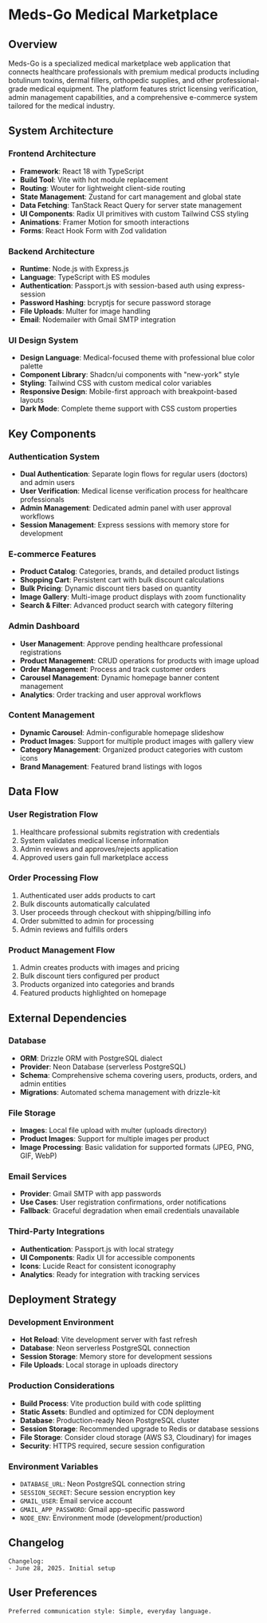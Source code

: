 # Meds-Go Medical Marketplace

## Overview

Meds-Go is a specialized medical marketplace web application that connects healthcare professionals with premium medical products including botulinum toxins, dermal fillers, orthopedic supplies, and other professional-grade medical equipment. The platform features strict licensing verification, admin management capabilities, and a comprehensive e-commerce system tailored for the medical industry.

## System Architecture

### Frontend Architecture
- **Framework**: React 18 with TypeScript
- **Build Tool**: Vite with hot module replacement
- **Routing**: Wouter for lightweight client-side routing
- **State Management**: Zustand for cart management and global state
- **Data Fetching**: TanStack React Query for server state management
- **UI Components**: Radix UI primitives with custom Tailwind CSS styling
- **Animations**: Framer Motion for smooth interactions
- **Forms**: React Hook Form with Zod validation

### Backend Architecture
- **Runtime**: Node.js with Express.js
- **Language**: TypeScript with ES modules
- **Authentication**: Passport.js with session-based auth using express-session
- **Password Hashing**: bcryptjs for secure password storage
- **File Uploads**: Multer for image handling
- **Email**: Nodemailer with Gmail SMTP integration

### UI Design System
- **Design Language**: Medical-focused theme with professional blue color palette
- **Component Library**: Shadcn/ui components with "new-york" style
- **Styling**: Tailwind CSS with custom medical color variables
- **Responsive Design**: Mobile-first approach with breakpoint-based layouts
- **Dark Mode**: Complete theme support with CSS custom properties

## Key Components

### Authentication System
- **Dual Authentication**: Separate login flows for regular users (doctors) and admin users
- **User Verification**: Medical license verification process for healthcare professionals
- **Admin Management**: Dedicated admin panel with user approval workflows
- **Session Management**: Express sessions with memory store for development

### E-commerce Features
- **Product Catalog**: Categories, brands, and detailed product listings
- **Shopping Cart**: Persistent cart with bulk discount calculations
- **Bulk Pricing**: Dynamic discount tiers based on quantity
- **Image Gallery**: Multi-image product displays with zoom functionality
- **Search & Filter**: Advanced product search with category filtering

### Admin Dashboard
- **User Management**: Approve pending healthcare professional registrations
- **Product Management**: CRUD operations for products with image upload
- **Order Management**: Process and track customer orders
- **Carousel Management**: Dynamic homepage banner content management
- **Analytics**: Order tracking and user approval workflows

### Content Management
- **Dynamic Carousel**: Admin-configurable homepage slideshow
- **Product Images**: Support for multiple product images with gallery view
- **Category Management**: Organized product categories with custom icons
- **Brand Management**: Featured brand listings with logos

## Data Flow

### User Registration Flow
1. Healthcare professional submits registration with credentials
2. System validates medical license information
3. Admin reviews and approves/rejects application
4. Approved users gain full marketplace access

### Order Processing Flow
1. Authenticated user adds products to cart
2. Bulk discounts automatically calculated
3. User proceeds through checkout with shipping/billing info
4. Order submitted to admin for processing
5. Admin reviews and fulfills orders

### Product Management Flow
1. Admin creates products with images and pricing
2. Bulk discount tiers configured per product
3. Products organized into categories and brands
4. Featured products highlighted on homepage

## External Dependencies

### Database
- **ORM**: Drizzle ORM with PostgreSQL dialect
- **Provider**: Neon Database (serverless PostgreSQL)
- **Schema**: Comprehensive schema covering users, products, orders, and admin entities
- **Migrations**: Automated schema management with drizzle-kit

### File Storage
- **Images**: Local file upload with multer (uploads directory)
- **Product Images**: Support for multiple images per product
- **Image Processing**: Basic validation for supported formats (JPEG, PNG, GIF, WebP)

### Email Services
- **Provider**: Gmail SMTP with app passwords
- **Use Cases**: User registration confirmations, order notifications
- **Fallback**: Graceful degradation when email credentials unavailable

### Third-Party Integrations
- **Authentication**: Passport.js with local strategy
- **UI Components**: Radix UI for accessible components
- **Icons**: Lucide React for consistent iconography
- **Analytics**: Ready for integration with tracking services

## Deployment Strategy

### Development Environment
- **Hot Reload**: Vite development server with fast refresh
- **Database**: Neon serverless PostgreSQL connection
- **Session Storage**: Memory store for development sessions
- **File Uploads**: Local storage in uploads directory

### Production Considerations
- **Build Process**: Vite production build with code splitting
- **Static Assets**: Bundled and optimized for CDN deployment
- **Database**: Production-ready Neon PostgreSQL cluster
- **Session Storage**: Recommended upgrade to Redis or database sessions
- **File Storage**: Consider cloud storage (AWS S3, Cloudinary) for images
- **Security**: HTTPS required, secure session configuration

### Environment Variables
- `DATABASE_URL`: Neon PostgreSQL connection string
- `SESSION_SECRET`: Secure session encryption key
- `GMAIL_USER`: Email service account
- `GMAIL_APP_PASSWORD`: Gmail app-specific password
- `NODE_ENV`: Environment mode (development/production)

## Changelog

```
Changelog:
- June 28, 2025. Initial setup
```

## User Preferences

```
Preferred communication style: Simple, everyday language.
```